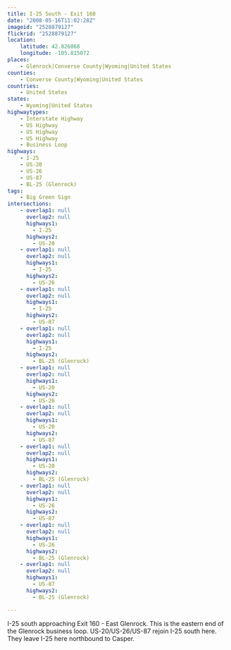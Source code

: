 ```yaml
---
title: I-25 South - Exit 160
date: "2008-05-16T11:02:28Z"
imageid: "2528879127"
flickrid: "2528879127"
location:
    latitude: 42.826068
    longitude: -105.815072
places:
    - Glenrock|Converse County|Wyoming|United States
counties:
    - Converse County|Wyoming|United States
countries:
    - United States
states:
    - Wyoming|United States
highwaytypes:
    - Interstate Highway
    - US Highway
    - US Highway
    - US Highway
    - Business Loop
highways:
    - I-25
    - US-20
    - US-26
    - US-87
    - BL-25 (Glenrock)
tags:
    - Big Green Sign
intersections:
    - overlap1: null
      overlap2: null
      highways1:
        - I-25
      highways2:
        - US-20
    - overlap1: null
      overlap2: null
      highways1:
        - I-25
      highways2:
        - US-26
    - overlap1: null
      overlap2: null
      highways1:
        - I-25
      highways2:
        - US-87
    - overlap1: null
      overlap2: null
      highways1:
        - I-25
      highways2:
        - BL-25 (Glenrock)
    - overlap1: null
      overlap2: null
      highways1:
        - US-20
      highways2:
        - US-26
    - overlap1: null
      overlap2: null
      highways1:
        - US-20
      highways2:
        - US-87
    - overlap1: null
      overlap2: null
      highways1:
        - US-20
      highways2:
        - BL-25 (Glenrock)
    - overlap1: null
      overlap2: null
      highways1:
        - US-26
      highways2:
        - US-87
    - overlap1: null
      overlap2: null
      highways1:
        - US-26
      highways2:
        - BL-25 (Glenrock)
    - overlap1: null
      overlap2: null
      highways1:
        - US-87
      highways2:
        - BL-25 (Glenrock)

---
```

I-25 south approaching Exit 160 - East Glenrock.  This is the eastern end of the Glenrock business loop.  US-20/US-26/US-87 rejoin I-25 south here.  They leave I-25 here northbound to Casper.